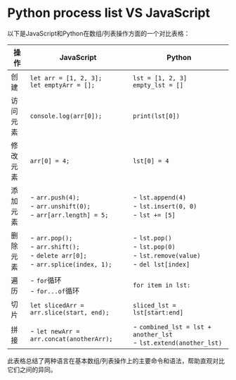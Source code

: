 # Python process list VS JavaScript
以下是JavaScript和Python在数组/列表操作方面的一个对比表格：

| 操作       | JavaScript                           | Python                                     |
|------------|--------------------------------------|--------------------------------------------|
| 创建       | `let arr = [1, 2, 3];`<br>`let emptyArr = [];` | `lst = [1, 2, 3]`<br>`empty_lst = []`         |
| 访问元素   | `console.log(arr[0]);`                | `print(lst[0])`                             |
| 修改元素   | `arr[0] = 4;`                         | `lst[0] = 4`                                |
| 添加元素   | - `arr.push(4);`<br>- `arr.unshift(0);`<br>- `arr[arr.length] = 5;` | - `lst.append(4)`<br>- `lst.insert(0, 0)`<br>- `lst += [5]` |
| 删除元素   | - `arr.pop();`<br>- `arr.shift();`<br>- `delete arr[0];`<br>- `arr.splice(index, 1);` | - `lst.pop()`<br>- `lst.pop(0)`<br>- `lst.remove(value)`<br>- `del lst[index]` |
| 遍历       | - `for`循环<br>- `for...of`循环           | `for item in lst:`                          |
| 切片       | `let slicedArr = arr.slice(start, end);` | `sliced_lst = lst[start:end]`                 |
| 拼接       | - `let newArr = arr.concat(anotherArr);` | - `combined_lst = lst + another_lst`<br>- `lst.extend(another_lst)` |

此表格总结了两种语言在基本数组/列表操作上的主要命令和语法，帮助直观对比它们之间的异同。